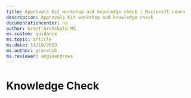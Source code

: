 ```yaml
---
title: Approvals Kit workshop add knowledge check | Microsoft Learn
description: Approvals Kit workshop add knowledge check
documentationcenter: na
author: Grant-Archibald-MS
ms.custom: guidance
ms.topic: article
ms.date: 11/10/2023
ms.author: grarchib
ms.reviewer: angieandrews
---
```


# Knowledge Check
